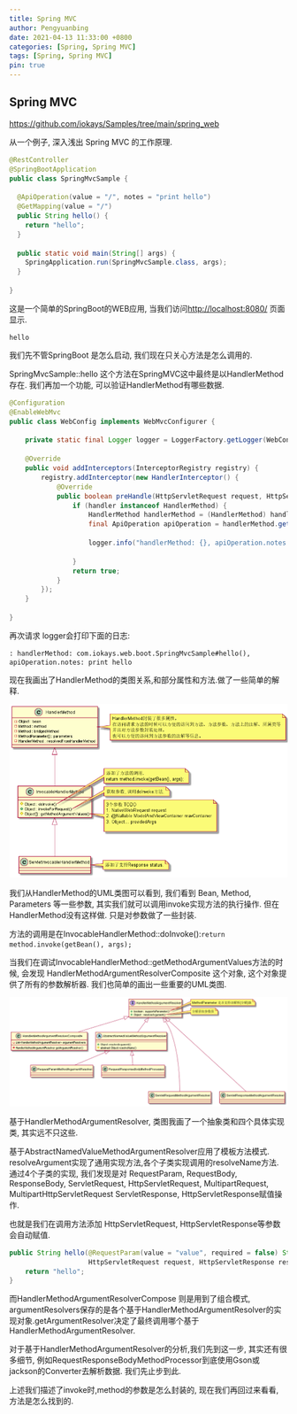 ```yaml
---
title: Spring MVC
author: Pengyuanbing
date: 2021-04-13 11:33:00 +0800
categories: [Spring, Spring MVC]
tags: [Spring, Spring MVC]
pin: true
---
```


## Spring MVC

<https://github.com/iokays/Samples/tree/main/spring_web>

从一个例子, 深入浅出 Spring MVC 的工作原理.


```java
@RestController
@SpringBootApplication
public class SpringMvcSample {

  @ApiOperation(value = "/", notes = "print hello")
  @GetMapping(value = "/")
  public String hello() {
    return "hello";
  }

  public static void main(String[] args) {
    SpringApplication.run(SpringMvcSample.class, args);
  }

}
```

这是一个简单的SpringBoot的WEB应用, 当我们访问<http://localhost:8080/> 页面显示.

```console
hello
```

我们先不管SpringBoot 是怎么启动, 我们现在只关心方法是怎么调用的.

SpringMvcSample::hello 这个方法在SpringMVC这中最终是以HandlerMethod存在. 我们再加一个功能, 可以验证HandlerMethod有哪些数据.


```java
@Configuration
@EnableWebMvc
public class WebConfig implements WebMvcConfigurer {

    private static final Logger logger = LoggerFactory.getLogger(WebConfig.class);

    @Override
    public void addInterceptors(InterceptorRegistry registry) {
        registry.addInterceptor(new HandlerInterceptor() {
            @Override
            public boolean preHandle(HttpServletRequest request, HttpServletResponse response, Object handler) throws Exception {
                if (handler instanceof HandlerMethod) {
                    HandlerMethod handlerMethod = (HandlerMethod) handler;
                    final ApiOperation apiOperation = handlerMethod.getMethodAnnotation(ApiOperation.class);

                    logger.info("handlerMethod: {}, apiOperation.notes: {}", handler, apiOperation.notes());

                }
                return true;
            }
        });
    }

}

```

再次请求 logger会打印下面的日志:

```console
: handlerMethod: com.iokays.web.boot.SpringMvcSample#hello(), apiOperation.notes: print hello
```

现在我画出了HandlerMethod的类图关系,和部分属性和方法.做了一些简单的解释.

![handler_method.png](/assets/img/spring_mvc/handler_method.png)

我们从HandlerMethod的UML类图可以看到, 我们看到 Bean, Method, Parameters 等一些参数, 其实我们就可以调用invoke实现方法的执行操作. 但在HandlerMethod没有这样做.
只是对参数做了一些封装.

方法的调用是在InvocableHandlerMethod::doInvoke():```return method.invoke(getBean(), args);```

当我们在调试InvocableHandlerMethod::getMethodArgumentValues方法的时候, 会发现 HandlerMethodArgumentResolverComposite 这个对象, 这个对象提供了所有的参数解析器.
我们也简单的画出一些重要的UML类图.

![handler_method_argument_resolver.png](/assets/img/spring_mvc/handler_method_argument_resolver.png)

基于HandlerMethodArgumentResolver, 类图我画了一个抽象类和四个具体实现类, 其实远不只这些.

基于AbstractNamedValueMethodArgumentResolver应用了模板方法模式.
resolveArgument实现了通用实现方法,各个子类实现调用的resolveName方法.
通过4个子类的实现, 我们发现是对
RequestParam, RequestBody, ResponseBody,
ServletRequest, HttpServletRequest, MultipartRequest, MultipartHttpServletRequest
ServletResponse, HttpServletResponse赋值操作.

也就是我们在调用方法添加 HttpServletRequest, HttpServletResponse等参数会自动赋值.

```java
public String hello(@RequestParam(value = "value", required = false) String value,
                    HttpServletRequest request, HttpServletResponse response) {
    return "hello";
}
```

而HandlerMethodArgumentResolverCompose 则是用到了组合模式,
argumentResolvers保存的是各个基于HandlerMethodArgumentResolver的实现对象.getArgumentResolver决定了最终调用哪个基于HandlerMethodArgumentResolver.

对于基于HandlerMethodArgumentResolver的分析,我们先到这一步, 其实还有很多细节, 例如RequestResponseBodyMethodProcessor到底使用Gson或jackson的Converter去解析数据.
我们先止步到此.


上述我们描述了invoke时,method的参数是怎么封装的, 现在我们再回过来看看, 方法是怎么找到的.



